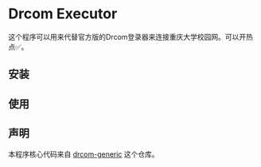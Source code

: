 # Drcom Executor

这个程序可以用来代替官方版的Drcom登录器来连接重庆大学校园网。可以开热点✅。

## 安装



## 使用



## 声明

本程序核心代码来自 [drcom-generic](https://github.com/drcoms/drcom-generic) 这个仓库。
